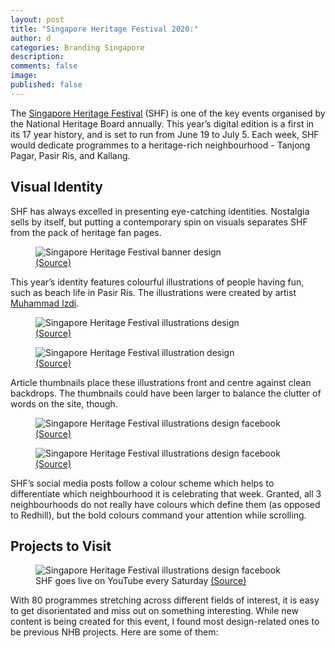 ```yaml
---
layout: post
title: "Singapore Heritage Festival 2020:"
author: d
categories: Branding Singapore
description: 
comments: false
image: 
published: false
---
```


The <a href="https://www.heritagefestival.sg/">Singapore Heritage Festival</a> (SHF) is one of the key events organised by the National Heritage Board annually. This year’s digital edition is a first in its 17 year history, and is set to run from June 19 to July 5. Each week, SHF would dedicate programmes to a heritage-rich neighbourhood - Tanjong Pagar, Pasir Ris, and Kallang.

<h2>Visual Identity</h2>

SHF has always excelled in presenting eye-catching identities. Nostalgia sells by itself, but putting a contemporary spin on visuals separates SHF from the pack of heritage fan pages. 

<figure>
<img src="https://i.imgur.com/AM1WlwP.jpg" alt="Singapore Heritage Festival banner design">
<figcaption><a href="https://www.heritagefestival.sg/">(Source)</a></figcaption>
</figure>

This year’s identity features colourful illustrations of people having fun, such as beach life in Pasir Ris. The illustrations were created by artist <a href="https://www.instagram.com/lepaklukis/">Muhammad Izdi</a>.

<figure>
<img src="https://i.imgur.com/Pw5rThb.png" alt="Singapore Heritage Festival illustrations design">
<figcaption><a href="https://www.heritagefestival.sg/stories">(Source)</a></figcaption>
</figure>

<figure>
<img src="https://i.imgur.com/WNcOYWV.png" alt="Singapore Heritage Festival illustration design">
<figcaption><a href="https://www.heritagefestival.sg/programmes?category=Video%20Documentaries">(Source)</a></figcaption>
</figure>

Article thumbnails place these illustrations front and centre against clean backdrops. The thumbnails could have been larger to balance the clutter of words on the site, though. 

<figure>
<img src="https://i.imgur.com/7xxNQtR.jpg" alt="Singapore Heritage Festival illustrations design facebook">
<figcaption><a href="https://www.facebook.com/SingaporeHeritageFest/posts/3341160782575060">(Source)</a></figcaption>
</figure>

<figure>
<img src="https://i.imgur.com/HcWMECo.jpg" alt="Singapore Heritage Festival illustrations design facebook">
<figcaption><a href="https://www.facebook.com/SingaporeHeritageFest/posts/3321691644521974">(Source)</a></figcaption>
</figure>

SHF’s social media posts follow a colour scheme which helps to differentiate which neighbourhood it is celebrating that week. Granted, all 3 neighbourhoods do not really have colours which define them (as opposed to Redhill), but the bold colours command your attention while scrolling.

<h2>Projects to Visit</h2>

<figure>
<img src="https://i.imgur.com/XhrxmGv.jpg" alt="Singapore Heritage Festival illustrations design facebook">
<figcaption>SHF goes live on YouTube every Saturday <a href="https://www.heritagefestival.sg/watch-live">(Source)</a></figcaption>
</figure>

With 80 programmes stretching across different fields of interest, it is easy to get disorientated and miss out on something interesting. While new content is being created for this event, I found most design-related ones to be previous NHB projects. Here are some of them:
